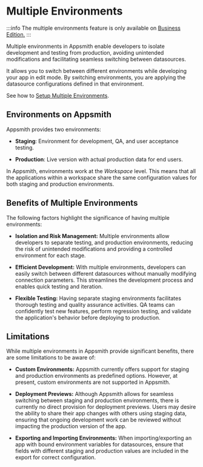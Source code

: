 # Multiple Environments

:::info
The multiple environments feature is only available on [Business Edition.](https://www.appsmith.com/pricing)
:::

Multiple environments in Appsmith enable developers to isolate development and testing from production, avoiding unintended modifications and facilitating seamless switching between datasources.

It allows you to switch between different environments while developing your app in edit mode. By switching environments, you are applying the datasource configurations defined in that environment.

See how to [Setup Multiple Environments](/connect-data/how-to-guides/setup-multiple-environments).

## Environments on Appsmith

Appsmith provides two environments: 

* **Staging**: Environment for development, QA, and user acceptance testing.

* **Production**: Live version with actual production data for end users.

In Appsmith, environments work at the *Workspace* level. This means that all the applications within a workspace share the same configuration values for both staging and production environments.

## Benefits of Multiple Environments

The following factors highlight the significance of having multiple environments:

* **Isolation and Risk Management:** Multiple environments allow developers to separate testing, and production environments, reducing the risk of unintended modifications and providing a controlled environment for each stage.

* **Efficient Development:** With multiple environments, developers can easily switch between different datasources without manually modifying connection parameters. This streamlines the development process and enables quick testing and iteration.

* **Flexible Testing:** Having separate staging environments facilitates thorough testing and quality assurance activities. QA teams can confidently test new features, perform regression testing, and validate the application's behavior before deploying to production.


## Limitations

While multiple environments in Appsmith provide significant benefits, there are some limitations to be aware of:

* **Custom Environments:** Appsmith currently offers support for staging and production environments as predefined options. However, at present, custom environments are not supported in Appsmith. 

* **Deployment Previews:** Although Appsmith allows for seamless switching between staging and production environments, there is currently no direct provision for deployment previews. Users may desire the ability to share their app changes with others using staging data, ensuring that ongoing development work can be reviewed without impacting the production version of the app.

* **Exporting and Importing Environments:** When importing/exporting an app with bound environment variables for datasources, ensure that fields with different staging and production values are included in the export for correct configuration. 



